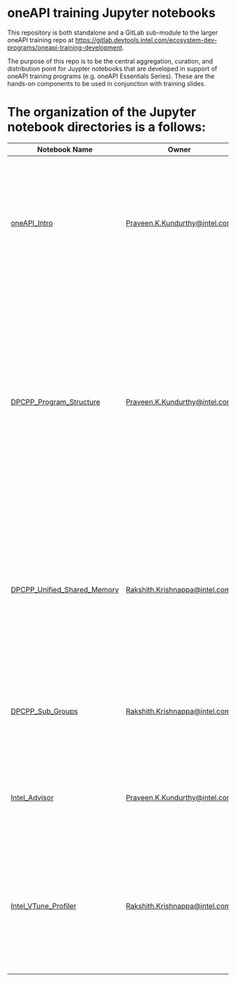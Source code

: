 # oneAPI training Jupyter notebooks
This repository is both standalone and a GitLab sub-module to the larger oneAPI training repo at https://gitlab.devtools.intel.com/ecosystem-dev-programs/oneapi-training-development.

The purpose of this repo is to be the central aggregation, curation, and distribution point for Juypter notebooks that are developed in support of oneAPI training programs (e.g. oneAPI Essentials Series).  These are the hands-on components to be used in conjunction with training slides.

# The organization of the Jupyter notebook directories is a follows:

| Notebook Name | Owner | Description |
|---|---|---|
|[oneAPI_Intro](oneAPI_Intro)|Praveen.K.Kundurthy@intel.com| + Introduction and Motivation for oneAPI and DPC++.<br>+ DPC++ __Hello World__<br>+ Compiling DPC++ and __DevCloud__ Usage<br>+ ___Lab Excercise___: Vector Increment to Vector Add |
|[DPCPP_Program_Structure](DPCPP_Program_Structure)|Praveen.K.Kundurthy@intel.com| + __Classes__ - device, device_selector, queue, basic kernels and ND-Range kernels, Buffers-Accessor memory model<br>+ DPC++ __Code Anotomy__<br>+ Implicit __Dependency__ with Accessors, __Synchronization__ with Host Accessor and Buffer Destruction<br>+ Creating __Custom__ Device Selector<br>+ ___Lab Exercise___: Complex Multiplication |
|[DPCPP_Unified_Shared_Memory](DPCPP_Unified_Shared_Memory)|Rakshith.Krishnappa@intel.com| + What is Unified Shared Memory(USM) and Motivation<br>+ __Implicit and Explicit USM__ code example<br>+ Handling __data dependency__ using depends_on() and ordered queues<br>+ ___Lab Exercise___: Solving data dependency with USM |
|[DPCPP_Sub_Groups](DPCPP_Sub_Groups)|Rakshith.Krishnappa@intel.com| + What is Sub-Goups and Motivation<br>+ Quering for __sub-group info__<br>+ Sub-group __collectives__<br>+ Sub-group __shuffle operations__ |
|[Intel_Advisor](Intel_Advisor)|Praveen.K.Kundurthy@intel.com| + __Offload Advisor__ Tool usage and command-line options<br>+ __Roofline Analysis__ and command-line options |
|[Intel_VTune_Profiler](Intel_VTune_Profiler)|Rakshith.Krishnappa@intel.com| + Intel VTune Profiler usage __in Intel DevCloud__ environment using command-line options<br>+ ___Lab Excercise___: VTune Profiling by collecting __gpu_hotspots__ for [iso3dfd](https://github.com/intel/HPCKit-code-samples/tree/master/Compiler/iso3dfd_dpcpp) sample application. |


